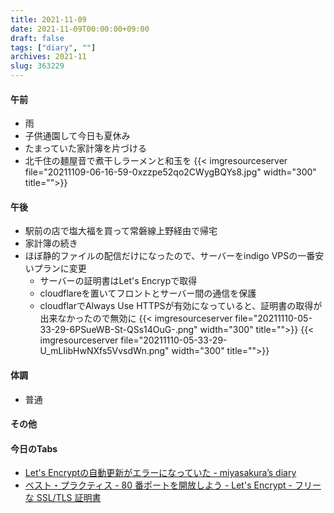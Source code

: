 ```yaml
---
title: 2021-11-09
date: 2021-11-09T00:00:00+09:00
draft: false
tags: ["diary", ""]
archives: 2021-11
slug: 363229
---
```

#### 午前
- 雨
- 子供通園して今日も夏休み
- たまっていた家計簿を片づける
- 北千住の麺屋音で煮干しラーメンと和玉を
{{< imgresourceserver file="20211109-06-16-59-0xzzpe52qo2CWygBQYs8.jpg" width="300" title="">}}
#### 午後
- 駅前の店で塩大福を買って常磐線上野経由で帰宅
- 家計簿の続き
- ほぼ静的ファイルの配信だけになったので、サーバーをindigo VPSの一番安いプランに変更
  - サーバーの証明書はLet's Encrypで取得
  - cloudflareを置いてフロントとサーバー間の通信を保護
  - cloudflarでAlways Use HTTPSが有効になっていると、証明書の取得が出来なかったので無効に
{{< imgresourceserver file="20211110-05-33-29-6PSueWB-St-QSs14OuG-.png" width="300" title="">}}
{{< imgresourceserver file="20211110-05-33-29-U_mLIibHwNXfs5VvsdWn.png" width="300" title="">}}
#### 体調
- 普通
#### その他
#### 今日のTabs
- [Let's Encryptの自動更新がエラーになっていた - miyasakura’s diary](https://miyasakura.hatenablog.com/entry/2018/12/17/203018)
- [ベスト・プラクティス - 80 番ポートを開放しよう - Let's Encrypt - フリーな SSL/TLS 証明書](https://letsencrypt.org/ja/docs/allow-port-80/)